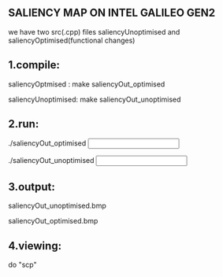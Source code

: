 SALIENCY MAP ON INTEL GALILEO GEN2
----------------------------------


we have two src(.cpp) files saliencyUnoptimised and saliencyOptimised(functional changes)

1.compile:
---------

saliencyOptmised : make saliencyOut_optimised

saliencyUnoptimised: make saliencyOut_unoptimised


2.run:
------

./saliencyOut_optimised <input image>

./saliencyOut_unoptimised <input image>


3.output:
---------

saliencyOut_unoptimised.bmp

saliencyOut_optimised.bmp



4.viewing:
----------

do "scp" 

 


